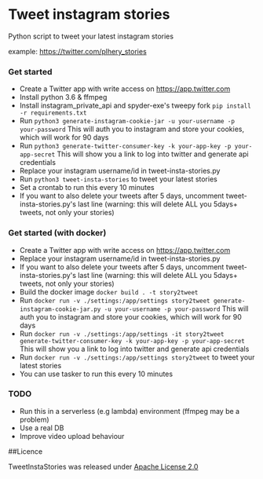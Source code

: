 # Tweet instagram stories

Python script to tweet your latest instagram stories

example: https://twitter.com/plhery_stories

### Get started

- Create a Twitter app with write access on https://app.twitter.com
- Install python 3.6 & ffmpeg
- Install instagram_private_api and spyder-exe's tweepy fork
`pip install -r requirements.txt`
- Run `python3 generate-instagram-cookie-jar -u your-username -p your-password`
This will auth you to instagram and store your cookies, which will work for 90 days
- Run `python3 generate-twitter-consumer-key -k your-app-key -p your-app-secret`
This will show you a link to log into twitter and generate api credentials
- Replace your instagram username/id in tweet-insta-stories.py
- Run `python3 tweet-insta-stories` to tweet your latest stories
- Set a crontab to run this every 10 minutes
- If you want to also delete your tweets after 5 days, uncomment tweet-insta-stories.py's last line (warning: this will delete ALL you 5days+ tweets, not only your stories)

### Get started (with docker)
- Create a Twitter app with write access on https://app.twitter.com
- Replace your instagram username/id in tweet-insta-stories.py
- If you want to also delete your tweets after 5 days, uncomment tweet-insta-stories.py's last line (warning: this will delete ALL you 5days+ tweets, not only your stories)
- Build the docker image `docker build . -t story2tweet`
- Run `docker run -v ./settings:/app/settings story2tweet generate-instagram-cookie-jar.py -u your-username -p your-password`
This will auth you to instagram and store your cookies, which will work for 90 days
- Run `docker run -v ./settings:/app/settings -it story2tweet generate-twitter-consumer-key -k your-app-key -p your-app-secret`
This will show you a link to log into twitter and generate api credentials
- Run `docker run -v ./settings:/app/settings story2tweet` to tweet your latest stories
- You can use tasker to run this every 10 minutes

### TODO

- Run this in a serverless (e.g lambda) environment (ffmpeg may be a problem)
- Use a real DB
- Improve video upload behaviour

##Licence

TweetInstaStories was released under [Apache License 2.0](LICENSE)
